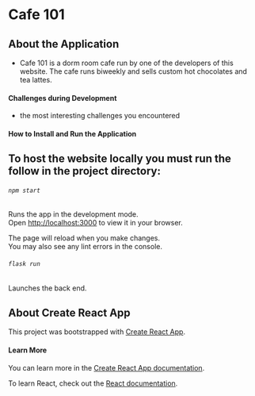 # Cafe 101

## About the Application
- Cafe 101 is a dorm room cafe run by one of the developers of this website. The cafe runs biweekly and sells custom hot chocolates and tea lattes.
#### Challenges during Development
- the most interesting challenges you encountered

#### How to Install and Run the Application

## To host the website locally you must run the follow in the project directory:

###### `npm start`

Runs the app in the development mode.\
Open [http://localhost:3000](http://localhost:3000) to view it in your browser.

The page will reload when you make changes.\
You may also see any lint errors in the console.

###### `flask run`

Launches the back end.


## About Create React App

This project was bootstrapped with [Create React App](https://github.com/facebook/create-react-app).

#### Learn More

You can learn more in the [Create React App documentation](https://facebook.github.io/create-react-app/docs/getting-started).

To learn React, check out the [React documentation](https://reactjs.org/).

